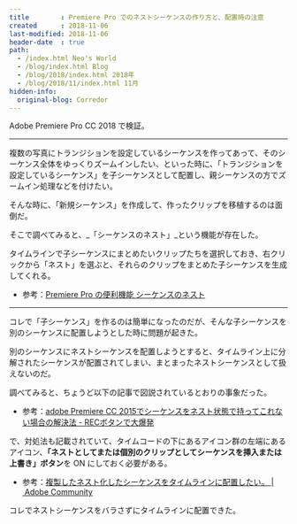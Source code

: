 ```yaml
---
title        : Premiere Pro でのネストシーケンスの作り方と、配置時の注意
created      : 2018-11-06
last-modified: 2018-11-06
header-date  : true
path:
  - /index.html Neo's World
  - /blog/index.html Blog
  - /blog/2018/index.html 2018年
  - /blog/2018/11/index.html 11月
hidden-info:
  original-blog: Corredor
---
```


Adobe Premiere Pro CC 2018 で検証。

---

複数の写真にトランジションを設定しているシーケンスを作ってあって、そのシーケンス全体をゆっくりズームインしたい、といった時に、「トランジションを設定しているシーケンス」を子シーケンスとして配置し、親シーケンスの方でズームイン処理などを付けたい。

そんな時に、「新規シーケンス」を作成して、作ったクリップを移植するのは面倒だ。

そこで調べてみると、_「シーケンスのネスト」_という機能が存在した。

タイムラインで子シーケンスにまとめたいクリップたちを選択しておき、右クリックから「ネスト」を選ぶと、それらのクリップをまとめた子シーケンスを生成してくれる。

- 参考：[Premiere Pro の便利機能 シーケンスのネスト](https://jmplanning.net/premire/242.html)

---

コレで「子シーケンス」を作るのは簡単になったのだが、そんな子シーケンスを別のシーケンスに配置しようとした時に問題が起きた。

別のシーケンスにネストシーケンスを配置しようとすると、タイムライン上に分解されたシーケンスが配置されてしまい、まとまったネストシーケンスとして扱えないのだ。

調べてみると、ちょうど以下の記事で図説されているとおりの事象だった。

- 参考：[adobe Premiere CC 2015でシーケンスをネスト状態で持ってこれない場合の解決法 - RECボタンで大爆発](http://iinuo.hatenablog.com/entry/2015/08/06/160253)

で、対処法も記載されていて、タイムコードの下にあるアイコン群の左端にあるアイコン、**「ネストとしてまたは個別のクリップとしてシーケンスを挿入または上書き」ボタン**を ON にしておく必要がある。

- 参考：[複製したネスト化したシーケンスをタイムラインに配置したい。 | Adobe Community](https://forums.adobe.com/message/9504021#9504021)

コレでネストシーケンスをバラさずにタイムラインに配置できた。

